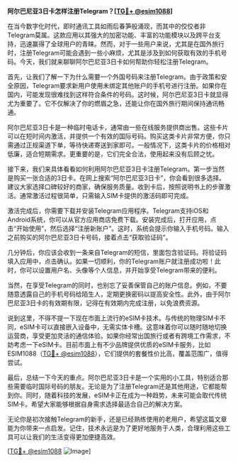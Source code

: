 **阿尔巴尼亚3日卡怎样注册Telegram？[[TG💪+ @esim1088](https://t.me/s/esim1088)]**

在当今数字化时代，即时通讯工具如雨后春笋般涌现，而其中的佼佼者非Telegram莫属。这款应用以其强大的加密功能、丰富的功能模块以及跨平台支持，迅速赢得了全球用户的青睐。然而，对于一些用户来说，尤其是在国外旅行时，注册Telegram可能会遇到一些小麻烦，尤其是涉及到如何获取有效的手机号码。今天，我们就来聊聊阿尔巴尼亚3日卡如何帮助你轻松注册Telegram。

首先，让我们了解一下为什么需要一个外国号码来注册Telegram。由于政策和安全原因，Telegram要求新用户使用未绑定其他账户的手机号进行注册。如果你在国内，可能发现很难找到这样符合条件的号码。这时候，阿尔巴尼亚3日卡就显得尤为重要了。它不仅解决了你的燃眉之急，还能让你在国外旅行期间保持通讯畅通。

阿尔巴尼亚3日卡是一种临时电话卡，通常由一些在线服务提供商出售。这些卡片可以在短时间内激活，并提供一个有效的国际号码。购买这类卡片非常方便，你只需通过正规渠道下单，等待快递寄送到家即可。一般情况下，这类卡片的价格相对低廉，适合短期需求。更重要的是，它们完全合法，使用起来没有后顾之忧。

接下来，我们来具体看看如何利用阿尔巴尼亚3日卡注册Telegram。第一步当然是购买一张合适的3日卡。在网上搜索“阿尔巴尼亚3日卡”，你会看到很多选择。建议大家选择口碑较好的商家，确保服务质量。收到卡后，按照说明书上的步骤激活。通常激活过程很简单，只需输入SIM卡提供的激活码即可完成。

激活完成后，你需要下载并安装Telegram应用程序。Telegram支持iOS和Android系统，你可以从官方应用商店免费下载。安装完成后，打开应用，点击“开始使用”，然后选择“注册新账户”。这时，系统会提示你输入手机号码。输入之前购买的阿尔巴尼亚3日卡号码，接着点击“获取验证码”。

几分钟后，你应该会收到一条来自Telegram的短信，里面包含验证码。将验证码填入应用中，点击确认。如果一切顺利，你的Telegram账户就注册成功啦！此时，你可以设置用户名、头像等个人信息，并开始享受Telegram带来的便利。

当然，在享受Telegram的同时，也别忘了妥善保管自己的账户信息。例如，不要随意透露自己的手机号码给陌生人，定期更换密码以提高安全性。此外，由于阿尔巴尼亚3日卡的有效期有限，记得在有效期内完成注册，以免浪费资源。

说到这里，不得不提一下现在市面上流行的eSIM卡技术。与传统的物理SIM卡不同，eSIM卡可以直接嵌入设备中，无需实体卡槽。这意味着你可以随时随地切换运营商，享受更加灵活的通信体验。如果你经常出国旅行或者有跨境工作需求，不妨考虑一下eSIM卡。目前市面上有不少品牌提供优质的eSIM卡服务，比如ESIM1088（[TG💪+ @esim1088](https://t.me/s/esim1088)），它们提供的套餐性价比高，覆盖范围广，值得尝试。

最后，总结一下今天的重点。阿尔巴尼亚3日卡是一个实用的小工具，特别适合那些需要临时国际号码的朋友。无论是为了注册Telegram还是其他用途，它都能帮到你。同时，随着科技的发展，eSIM卡正在成为一种趋势，未来可能会取代传统SIM卡。希望大家能够根据自身需求选择最适合自己的解决方案。

无论你是初次接触Telegram的新手，还是已经熟练使用的老用户，希望这篇文章能为你带来一点启发。记住，技术永远是为了更好地服务于人类，合理利用这些工具可以让我们的生活变得更加便捷高效。

[[TG💪+ @esim1088](https://t.me/s/esim1088) ![Image](https://i.postimg.cc/4NQfJmqS/Snipaste-2025-05-13-00-14-12.png)]